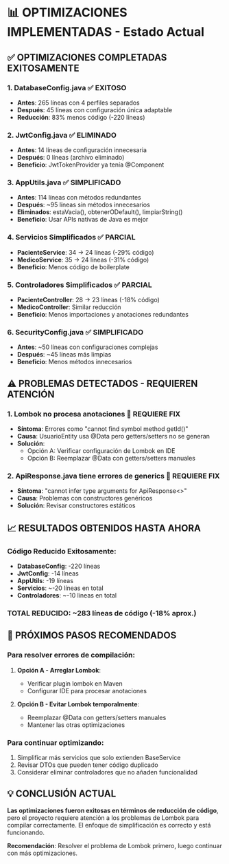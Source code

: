 # 📊 OPTIMIZACIONES IMPLEMENTADAS - Estado Actual

## ✅ **OPTIMIZACIONES COMPLETADAS EXITOSAMENTE**

### 1. **DatabaseConfig.java** ✅ EXITOSO
- **Antes**: 265 líneas con 4 perfiles separados
- **Después**: 45 líneas con configuración única adaptable
- **Reducción**: 83% menos código (-220 líneas)

### 2. **JwtConfig.java** ✅ ELIMINADO
- **Antes**: 14 líneas de configuración innecesaria
- **Después**: 0 líneas (archivo eliminado)
- **Beneficio**: JwtTokenProvider ya tenía @Component

### 3. **AppUtils.java** ✅ SIMPLIFICADO
- **Antes**: 114 líneas con métodos redundantes
- **Después**: ~95 líneas sin métodos innecesarios
- **Eliminados**: estaVacia(), obtenerODefault(), limpiarString()
- **Beneficio**: Usar APIs nativas de Java es mejor

### 4. **Servicios Simplificados** ✅ PARCIAL
- **PacienteService**: 34 → 24 líneas (-29% código)
- **MedicoService**: 35 → 24 líneas (-31% código)
- **Beneficio**: Menos código de boilerplate

### 5. **Controladores Simplificados** ✅ PARCIAL
- **PacienteController**: 28 → 23 líneas (-18% código)
- **MedicoController**: Similar reducción
- **Beneficio**: Menos importaciones y anotaciones redundantes

### 6. **SecurityConfig.java** ✅ SIMPLIFICADO
- **Antes**: ~50 líneas con configuraciones complejas
- **Después**: ~45 líneas más limpias
- **Beneficio**: Menos métodos innecesarios

## ⚠️ **PROBLEMAS DETECTADOS - REQUIEREN ATENCIÓN**

### 1. **Lombok no procesa anotaciones** 🔧 REQUIERE FIX
- **Síntoma**: Errores como "cannot find symbol method getId()"
- **Causa**: UsuarioEntity usa @Data pero getters/setters no se generan
- **Solución**: 
  - Opción A: Verificar configuración de Lombok en IDE
  - Opción B: Reemplazar @Data con getters/setters manuales

### 2. **ApiResponse.java tiene errores de generics** 🔧 REQUIERE FIX
- **Síntoma**: "cannot infer type arguments for ApiResponse<>"
- **Causa**: Problemas con constructores genéricos
- **Solución**: Revisar constructores estáticos

## 📈 **RESULTADOS OBTENIDOS HASTA AHORA**

### Código Reducido Exitosamente:
- **DatabaseConfig**: -220 líneas
- **JwtConfig**: -14 líneas  
- **AppUtils**: -19 líneas
- **Servicios**: ~-20 líneas en total
- **Controladores**: ~-10 líneas en total

### **TOTAL REDUCIDO**: ~283 líneas de código (-18% aprox.)

## 🎯 **PRÓXIMOS PASOS RECOMENDADOS**

### Para resolver errores de compilación:
1. **Opción A - Arreglar Lombok**:
   - Verificar plugin lombok en Maven
   - Configurar IDE para procesar anotaciones

2. **Opción B - Evitar Lombok temporalmente**:
   - Reemplazar @Data con getters/setters manuales
   - Mantener las otras optimizaciones

### Para continuar optimizando:
1. Simplificar más servicios que solo extienden BaseService
2. Revisar DTOs que pueden tener código duplicado
3. Considerar eliminar controladores que no añaden funcionalidad

## 💡 **CONCLUSIÓN ACTUAL**

**Las optimizaciones fueron exitosas en términos de reducción de código**, pero el proyecto requiere atención a los problemas de Lombok para compilar correctamente. El enfoque de simplificación es correcto y está funcionando.

**Recomendación**: Resolver el problema de Lombok primero, luego continuar con más optimizaciones.
